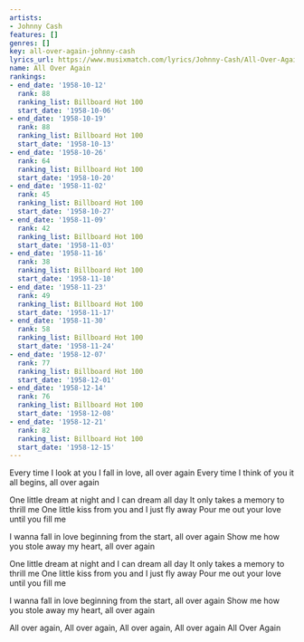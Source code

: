 ```yaml
---
artists:
- Johnny Cash
features: []
genres: []
key: all-over-again-johnny-cash
lyrics_url: https://www.musixmatch.com/lyrics/Johnny-Cash/All-Over-Again
name: All Over Again
rankings:
- end_date: '1958-10-12'
  rank: 88
  ranking_list: Billboard Hot 100
  start_date: '1958-10-06'
- end_date: '1958-10-19'
  rank: 88
  ranking_list: Billboard Hot 100
  start_date: '1958-10-13'
- end_date: '1958-10-26'
  rank: 64
  ranking_list: Billboard Hot 100
  start_date: '1958-10-20'
- end_date: '1958-11-02'
  rank: 45
  ranking_list: Billboard Hot 100
  start_date: '1958-10-27'
- end_date: '1958-11-09'
  rank: 42
  ranking_list: Billboard Hot 100
  start_date: '1958-11-03'
- end_date: '1958-11-16'
  rank: 38
  ranking_list: Billboard Hot 100
  start_date: '1958-11-10'
- end_date: '1958-11-23'
  rank: 49
  ranking_list: Billboard Hot 100
  start_date: '1958-11-17'
- end_date: '1958-11-30'
  rank: 58
  ranking_list: Billboard Hot 100
  start_date: '1958-11-24'
- end_date: '1958-12-07'
  rank: 77
  ranking_list: Billboard Hot 100
  start_date: '1958-12-01'
- end_date: '1958-12-14'
  rank: 76
  ranking_list: Billboard Hot 100
  start_date: '1958-12-08'
- end_date: '1958-12-21'
  rank: 82
  ranking_list: Billboard Hot 100
  start_date: '1958-12-15'
---
```

Every time I look at you I fall in love, all over again
Every time I think of you it all begins, all over again

One little dream at night and I can dream all day
It only takes a memory to thrill me
One little kiss from you and I just fly away
Pour me out your love until you fill me

I wanna fall in love beginning from the start, all over again
Show me how you stole away my heart, all over again

One little dream at night and I can dream all day
It only takes a memory to thrill me
One little kiss from you and I just fly away
Pour me out your love until you fill me

I wanna fall in love beginning from the start, all over again
Show me how you stole away my heart, all over again

All over again, All over again, All over again, All over again
All Over Again
